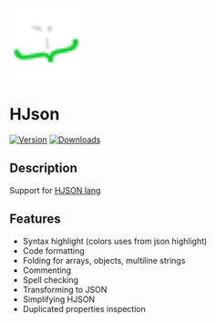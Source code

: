 <img src="src%2Fmain%2Fresources%2FMETA-INF%2FpluginIcon.svg" width="128" height="128" />

# HJson

[![Version](https://img.shields.io/jetbrains/plugin/v/22501-hjson.svg)](https://plugins.jetbrains.com/plugin/22501-hjson)
[![Downloads](https://img.shields.io/jetbrains/plugin/d/22501-hjson.svg)](https://plugins.jetbrains.com/plugin/22501-hjson)

## Description

Support for [HJSON lang](https://hjson.github.io)

## Features 
- Syntax highlight (colors uses from json highlight)
- Code formatting
- Folding for arrays, objects, multiline strings
- Commenting
- Spell checking
- Transforming to JSON
- Simplifying HJSON
- Duplicated properties inspection
